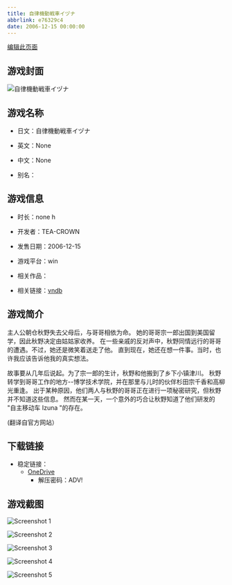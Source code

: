 ```yaml
---
title: 自律機動戦車イヅナ
abbrlink: e76329c4
date: 2006-12-15 00:00:00
---
```

[编辑此页面](https://github.com/ACG-3/ADV3-source/blob/main/source/_posts/games/%E8%87%AA%E5%BE%8B%E6%A9%9F%E5%8B%95%E6%88%A6%E8%BB%8A%E3%82%A4%E3%83%85%E3%83%8A.md)

## 游戏封面

![自律機動戦車イヅナ](https://pan.timero.xyz/d/onedrive/img_lib_001/%E8%87%AA%E5%BE%8B%E6%A9%9F%E5%8B%95%E6%88%A6%E8%BB%8A%E3%82%A4%E3%83%85%E3%83%8A_cover.avif)


## 游戏名称

- 日文：自律機動戦車イヅナ
- 英文：None
- 中文：None

- 别名：


## 游戏信息

- 时长：none h
- 开发者：TEA-CROWN
- 发售日期：2006-12-15
- 游戏平台：win
- 相关作品：

- 相关链接：[vndb](https://vndb.org/v2995)


## 游戏简介

主人公朝仓秋野失去父母后，与哥哥相依为命。
她的哥哥宗一郎出国到美国留学，因此秋野决定由姑姑家收养。
在一些亲戚的反对声中，秋野同情远行的哥哥的遭遇。不过，她还是微笑着送走了他。
直到现在，她还在想一件事。当时，也许我应该告诉他我的真实想法。

故事要从几年后说起。为了宗一郎的生计，秋野和他搬到了乡下小镇津川。
秋野转学到哥哥工作的地方--博学技术学院，并在那里与儿时的伙伴杉田宗千香和高柳光重逢。
出于某种原因，他们两人与秋野的哥哥正在进行一项秘密研究，但秋野并不知道这些信息。
然而在某一天，一个意外的巧合让秋野知道了他们研发的 "自主移动车 Izuna "的存在。

(翻译自官方网站）


## 下载链接

- 稳定链接：
    - [OneDrive](https://pan.timero.xyz/onedrive/adv_lib_001/%E8%87%AA%E5%BE%8B%E6%A9%9F%E5%8B%95%E6%88%A6%E8%BB%8A%E3%82%A4%E3%83%85%E3%83%8A)
        - 解压密码：ADV!



## 游戏截图


![Screenshot 1](https://pan.timero.xyz/d/onedrive/img_lib_001/%E8%87%AA%E5%BE%8B%E6%A9%9F%E5%8B%95%E6%88%A6%E8%BB%8A%E3%82%A4%E3%83%85%E3%83%8A_Screenshot_1.avif)

![Screenshot 2](https://pan.timero.xyz/d/onedrive/img_lib_001/%E8%87%AA%E5%BE%8B%E6%A9%9F%E5%8B%95%E6%88%A6%E8%BB%8A%E3%82%A4%E3%83%85%E3%83%8A_Screenshot_2.avif)

![Screenshot 3](https://pan.timero.xyz/d/onedrive/img_lib_001/%E8%87%AA%E5%BE%8B%E6%A9%9F%E5%8B%95%E6%88%A6%E8%BB%8A%E3%82%A4%E3%83%85%E3%83%8A_Screenshot_3.avif)

![Screenshot 4](https://pan.timero.xyz/d/onedrive/img_lib_001/%E8%87%AA%E5%BE%8B%E6%A9%9F%E5%8B%95%E6%88%A6%E8%BB%8A%E3%82%A4%E3%83%85%E3%83%8A_Screenshot_4.avif)

![Screenshot 5](https://pan.timero.xyz/d/onedrive/img_lib_001/%E8%87%AA%E5%BE%8B%E6%A9%9F%E5%8B%95%E6%88%A6%E8%BB%8A%E3%82%A4%E3%83%85%E3%83%8A_Screenshot_5.avif)

